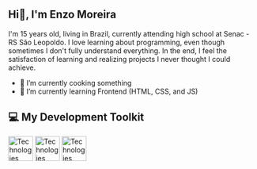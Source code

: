 ## Hi👋, I'm Enzo Moreira

I'm 15 years old, living in Brazil, currently attending high school at Senac - RS São Leopoldo. I love learning about programming, even though sometimes I don't fully understand everything. In the end, I feel the satisfaction of learning and realizing projects I never thought I could achieve.

- 🔭 I’m currently cooking something
- 🌱 I’m currently learning Frontend (HTML, CSS, and JS)

## 💻 My Development Toolkit
<img src="https://upload.wikimedia.org/wikipedia/commons/6/6a/JavaScript-logo.png" alt="Technologies and Tools" width="50" height="50">

<img src="https://emaillistvalidation.com/blog/content/images/2023/09/HTML5_logo_and_wordmark.svg.png" alt="Technologies and Tools" width="50" height="50">

<img src="https://1000logos.net/wp-content/uploads/2020/09/CSS-Logo.png" alt="Technologies and Tools" width="50" height="50">

<!--
**EnzoMoreiraa/EnzoMoreiraa** is a ✨ _special_ ✨ repository because its `README.md` (this file) appears on your GitHub profile.

Here are some ideas to get you started:

![Technologies and Tools](https://upload.wikimedia.org/wikipedia/commons/6/6a/JavaScript-logo.png)

- 🌱 I’m currently learning ...
- 👯 I’m looking to collaborate on ...
- 🤔 I’m looking for help with ...
- 💬 Ask me about ...
- 📫 How to reach me: ...
- 😄 Pronouns: ...
- ⚡ Fun fact: ...
-->
